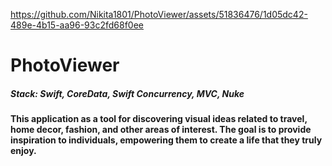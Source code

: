 

https://github.com/Nikita1801/PhotoViewer/assets/51836476/1d05dc42-489e-4b15-aa96-93c2fd68f0ee

# PhotoViewer

##### Stack: Swift, CoreData, Swift Concurrency, MVC, Nuke

#### This application as a tool for discovering visual ideas related to travel, home decor, fashion, and other areas of interest. The goal is to provide inspiration to individuals, empowering them to create a life that they truly enjoy.

